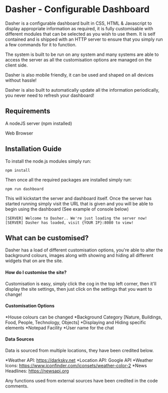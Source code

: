# Dasher - Configurable Dashboard
Dasher is a configurable dashboard built in CSS, HTML &amp; Javascript to display appropriate information as required, it is fully customisable with different modules that can be selected as you wish to use them. It is self contained and is shipped with an HTTP server to ensure that you simply run a few commands for it to function.

The system is built to be run on any system and many systems are able to access the server as all the customisation options are managed on the client side.

Dasher is also mobile friendly, it can be used and shaped on all devices without hassle!


Dasher is also built to automatically update all the information periodically, you never need to refresh your dashboard!

## Requirements
A nodeJS server (npm installed)

Web Browser

## Installation Guide
To install the node.js modules simply run:

```
npm install
```

Then once all the required packages are installed simply run:

```
npm run dashboard
```

This will kickstart the server and dashboard itself. Once the server has started running simply visit the URL that is given and you will be able to begin using the dashboard (See example of console below)

```
[SERVER] Welcome to Dasher.. We're just loading the server now!
[SERVER] Dasher has loaded, visit {YOUR IP}:8080 to view!
```

## What can be customised?
Dasher has a load of different customisation options, you're able to alter the background colours, images along with showing and hiding all different widgets that on are the site. 

#### How do I customise the site?
Customisation is easy, simply click the cog in the top left corner, then it'll display the site settings, then just click on the settings that you want to change!

#### Customisation Options
*House colours can be changed
*Background Category [Nature, Buildings, Food, People, Technology, Objects]
*Displaying and Hiding specific elements
*Notepad Facility
*User name for the chat

#### Data Sources
Data is sourced from multiple locations, they have been credited below.

*Weather API: https://darksky.net
*Location API: Google API
*Weather Icons: https://www.iconfinder.com/iconsets/weather-color-2
*News Headlines: https://newsapi.org

Any functions used from external sources have been credited in the code comments.

